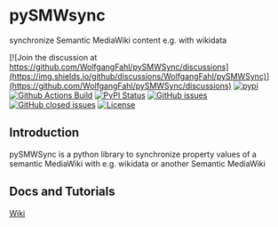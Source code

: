# pySMWsync
synchronize Semantic MediaWiki content e.g. with wikidata

[![Join the discussion at https://github.com/WolfgangFahl/pySMWSync/discussions](https://img.shields.io/github/discussions/WolfgangFahl/pySMWSync)](https://github.com/WolfgangFahl/pySMWSync/discussions)
[![pypi](https://img.shields.io/pypi/pyversions/pySMWSync)](https://pypi.org/project/pySMWSync/)
[![Github Actions Build](https://github.com/WolfgangFahl/pySMWSync/workflows/Build/badge.svg?branch=main)](https://github.com/WolfgangFahl/pySMWSync/actions?query=workflow%3ABuild+branch%3Amain)
[![PyPI Status](https://img.shields.io/pypi/v/pySMWSync.svg)](https://pypi.python.org/pypi/pySMWSync/)
[![GitHub issues](https://img.shields.io/github/issues/WolfgangFahl/pySMWSync.svg)](https://github.com/WolfgangFahl/pySMWSync/issues)
[![GitHub closed issues](https://img.shields.io/github/issues-closed/WolfgangFahl/pySMWSync.svg)](https://github.com/WolfgangFahl/pySMWSync/issues/?q=is%3Aissue+is%3Aclosed)
[![License](https://img.shields.io/github/license/WolfgangFahl/pySMWSync.svg)](https://www.apache.org/licenses/LICENSE-2.0)

## Introduction
pySMWSync is a python library to synchronize property values of a semantic MediaWiki with e.g. wikidata or another Semantic MediaWiki

## Docs and Tutorials
[Wiki](https://wiki.bitplan.com/index.php/pySMWSync)
